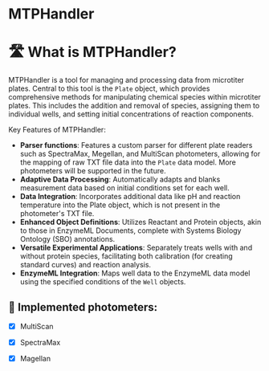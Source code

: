 # MTPHandler

# 🛣️ What is MTPHandler?

MTPHandler is a tool for managing and processing data from microtiter plates. Central to this tool is the `Plate` object, which provides comprehensive methods for manipulating chemical species within microtiter plates. This includes the addition and removal of species, assigning them to individual wells, and setting initial concentrations of reaction components.

Key Features of MTPHandler:

- __Parser functions__: Features a custom parser for different plate readers such as SpectraMax, Megellan, and MultiScan photometers, allowing for the mapping of raw TXT file data into the `Plate` data model. More photometers will be supported in the future.
- __Adaptive Data Processing__: Automatically adapts and blanks measurement data based on initial conditions set for each well.
- __Data Integration__: Incorporates additional data like pH and reaction temperature into the Plate object, which is not present in the photometer's TXT file.
- __Enhanced Object Definitions__: Utilizes Reactant and Protein objects, akin to those in EnzymeML Documents, complete with Systems Biology Ontology (SBO) annotations.
- __Versatile Experimental Applications__: Separately treats wells with and without protein species, facilitating both calibration (for creating standard curves) and reaction analysis.
- __EnzymeML Integration__: Maps well data to the EnzymeML data model using the specified conditions of the `Well` objects.

## 🏁 Implemented photometers:

- [x] MultiScan
- [x] SpectraMax
- [x] Magellan

